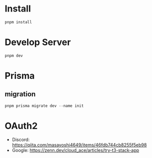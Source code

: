# Install

```ts
pnpm install
```

# Develop Server

```ts
pnpm dev
```

# Prisma

## migration

```ts
pnpm prisma migrate dev --name init
```

# OAuth2

- Discord: https://qiita.com/masayoshi4649/items/46fdb744cb8255f5eb98
- Google: https://zenn.dev/cloud_ace/articles/try-t3-stack-app
